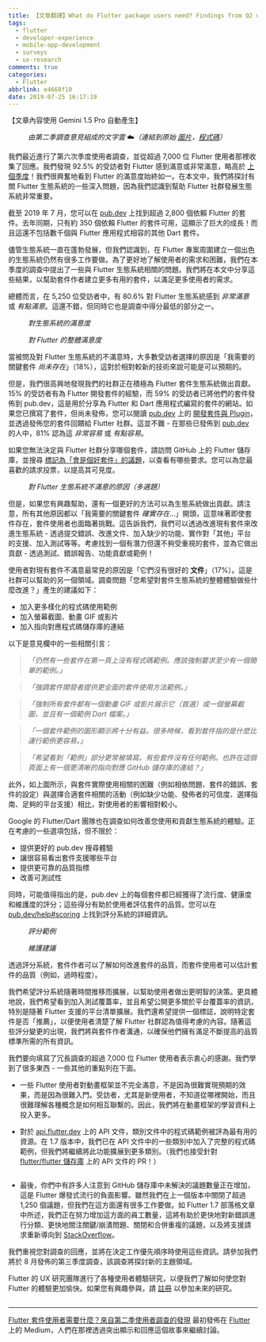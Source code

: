 ```yaml
---
title: 【文章翻譯】What do Flutter package users need? Findings from Q2 user survey
tags:
  - flutter
  - developer-experience
  - mobile-app-development
  - surveys
  - ux-research
comments: true
categories:
  - Flutter
abbrlink: e4668f10
date: 2019-07-25 16:17:19
---
```


【文章內容使用 Gemini 1.5 Pro 自動產生】

<figure>
<img alt="" src="https://cdn-images-1.medium.com/max/1024/0*JGPtcSX7QYbN8Dvn" />
<figcaption><em>由第二季調查意見組成的文字雲 </em>☁️<em>（連結到原始 </em><a href="https://raw.githubusercontent.com/timsneath/wordcloud_flutter/master/flutter_wordcloud.png"><em>圖片</em></a><em>，</em><a href="https://github.com/timsneath/wordcloud_flutter"><em>程式碼</em></a><em>）</em></figcaption>
</figure>

我們最近進行了第六次季度使用者調查，並從超過 7,000 位 Flutter 使用者那裡收集了回應。我們發現 92.5% 的受訪者對 Flutter 感到滿意或非常滿意，略高於 [上個季度](https://medium.com/flutter/insights-from-flutters-first-user-survey-of-2019-3659b02303a5)！我們很興奮地看到 Flutter 的滿意度始終如一。在本文中，我們將探討有關 Flutter 生態系統的一些深入問題，因為我們認識到幫助 Flutter 社群發展生態系統非常重要。

截至 2019 年 7 月，您可以在 [pub.dev](https://pub.dev) 上找到超過 2,800 個依賴 Flutter 的套件。去年同期，只有約 350 個依賴 Flutter 的套件可用，這顯示了巨大的成長！而且這還不包括數千個與 Flutter 應用程式相容的其他 Dart 套件。

儘管生態系統一直在蓬勃發展，但我們認識到，在 Flutter 專案周圍建立一個出色的生態系統仍然有很多工作要做。為了更好地了解使用者的需求和困難，我們在本季度的調查中提出了一些與 Flutter 生態系統相關的問題。我們將在本文中分享這些結果，以幫助套件作者建立更多有用的套件，以滿足更多使用者的需求。

總體而言，在 5,250 位受訪者中，有 80.6% 對 Flutter 生態系統感到 *非常滿意* 或 *有點滿意*。這還不錯，但同時它也是調查中得分最低的部分之一。

<figure>
<img alt="" src="https://cdn-images-1.medium.com/max/1024/0*MjrAD-ZGebXA-xaX" />
<figcaption><em>對生態系統的滿意度</em></figcaption>
</figure>

<figure>
<img alt="" src="https://cdn-images-1.medium.com/max/1024/0*LDgXRVH9t_ZteWDV" />
<figcaption><em>對 Flutter 的整體滿意度</em></figcaption>
</figure>

當被問及對 Flutter 生態系統的不滿意時，大多數受訪者選擇的原因是「我需要的關鍵套件 *尚未存在*」（18%），這對於相對較新的技術來說可能是可以預期的。

但是，我們很高興地發現我們的社群正在積極為 Flutter 套件生態系統做出貢獻。15% 的受訪者有為 Flutter 開發套件的經驗，而 59% 的受訪者已將他們的套件發佈到 pub.dev，這是用於分享為 Flutter 和 Dart 應用程式編寫的套件的網站。如果您已撰寫了套件，但尚未發佈，您可以閱讀 [pub.dev](http://pub.dev) 上的 [開發套件與 Plugin](https://flutter.dev/docs/development/packages-and-plugins/developing-packages)，並透過發佈您的套件回饋給 Flutter 社群。這並不難 - 在那些已發佈到 [pub.dev](http://pub.dev) 的人中，81% 認為這 *非常容易* 或 *有點容易*。

如果您無法決定與 Flutter 社群分享哪個套件，請訪問 GitHub 上的 Flutter 儲存庫，並搜尋 [標記為「會是個好套件」的議題](https://github.com/flutter/flutter/issues?q=is%3Aopen+is%3Aissue+label%3A%22would+be+a+good+package%22+sort%3Areactions-%2B1-desc)，以查看有哪些要求。您可以為您最喜歡的請求投票，以提高其可見度。

<figure>
<img alt="" src="https://cdn-images-1.medium.com/max/1024/0*UdtJOiVqBwXOmDl_" />
<figcaption><em>對 Flutter 生態系統不滿意的原因（多選題）</em></figcaption>
</figure>

但是，如果您有興趣幫助，還有一個更好的方法可以為生態系統做出貢獻。請注意，所有其他原因都以「我需要的關鍵套件 *確實存在*…」開頭，這意味著即使套件存在，套件使用者也面臨著挑戰。這告訴我們，我們可以透過改進現有套件來改進生態系統 - 透過提交錯誤、改進文件、加入缺少的功能、實作對「其他」平台的支援、加入測試等等。考慮找到一個有潛力但還不夠受重視的套件，並為它做出貢獻 - 透過測試、錯誤報告、功能貢獻或範例！

使用者對現有套件不滿意最常見的原因是「它們沒有很好的 **文件**」（17%）。這是社群可以幫助的另一個領域。調查問題「您希望對套件生態系統的整體體驗做些什麼改進？」產生的建議如下：

* 加入更多樣化的程式碼使用範例
* 加入螢幕截圖、動畫 GIF 或影片
* 加入指向對應程式碼儲存庫的連結

以下是意見欄中的一些相關引言：

<blockquote><em>「仍然有一些套件在第一頁上沒有程式碼範例。應該強制要求至少有一個簡單的範例。」</em></blockquote>

<blockquote><em>「強調套件開發者提供更全面的套件使用方法範例。」</em></blockquote>

<blockquote><em>「強制所有套件都有一個動畫 GIF 或影片展示它（首選）或一個螢幕截圖，並且有一個範例 Dart 檔案。」</em></blockquote>

<blockquote><em>「一個套件範例的圖形顯示將十分有益。很多時候，看到套件指的是什麼比運行範例更容易。」</em></blockquote>

<blockquote><em>「希望看到「範例」部分更常被填寫。有些套件沒有任何範例。也許在這個頁面上有一個更清晰的指向對應 GitHub 儲存庫的連結？」</em></blockquote>

此外，如上圖所示，與套件實際使用相關的困難（例如相依問題、套件的錯誤、套件的設定）與選擇合適套件相關的活動（例如缺少功能、發佈者的可信度、選擇指南、足夠的平台支援）相比，對使用者的影響相對較小。

Google 的 Flutter/Dart 團隊也在調查如何改善您使用和貢獻生態系統的體驗。正在考慮的一些選項包括，但不限於：

* 提供更好的 pub.dev 搜尋體驗
* 讓很容易看出套件支援哪些平台
* 提供更可靠的品質指標
* 改善可測試性

同時，可能值得指出的是，pub.dev 上的每個套件都已經獲得了流行度、健康度和維護度的評分；這些得分有助於使用者評估套件的品質。您可以在 [pub.dev/help#scoring](https://pub.dev/help#scoring) 上找到評分系統的詳細資訊。

<figure>
<img alt="" src="https://cdn-images-1.medium.com/max/693/0*DSPe0z8OcY1Dzlet" />
<figcaption><em>評分範例</em></figcaption>
</figure>

<figure>
<img alt="" src="https://cdn-images-1.medium.com/max/686/0*Kxtw9kjb1h_6DTAK" />
<figcaption><em>維護建議</em></figcaption>
</figure>

透過評分系統，套件作者可以了解如何改進套件的品質，而套件使用者可以估計套件的品質（例如，過時程度）。

我們希望評分系統隨著時間推移而擴展，以幫助使用者做出更明智的決策。更具體地說，我們希望看到加入測試覆蓋率，並且希望公開更多關於平台覆蓋率的資訊，特別是隨著 Flutter 支援的平台清單擴展。我們還希望提供一個標誌，說明特定套件是否「推薦」，以便使用者清楚了解 Flutter 社群認為值得考慮的內容。隨著這些評分變更的出現，我們將與套件作者溝通，以確保他們擁有滿足不斷提高的品質標準所需的所有資訊。

我們要向填寫了冗長調查的超過 7,000 位 Flutter 使用者表示衷心的感謝。我們學到了很多東西 - 一些其他的重點列在下面。

* 一些 Flutter 使用者對動畫框架並不完全滿意，不是因為很難實現預期的效果，而是因為很難入門。受訪者，尤其是新使用者，不知道從哪裡開始，而且很難理解各種概念是如何相互聯繫的。因此，我們將在動畫框架的學習資料上投入更多。

* 對於 [api.flutter.dev](http://api.flutter.dev) 上的 API 文件，類別文件中的程式碼範例被評為最有用的資源。在 1.7 版本中，我們已在 API 文件中的一些類別中加入了完整的程式碼範例，但我們將繼續將此功能擴展到更多類別。（我們也接受針對 [flutter/flutter 儲存庫](https://github.com/flutter/flutter/labels/d%3A%20api%20docs) 上的 API 文件的 PR！）

<figure>
<img alt="" src="https://cdn-images-1.medium.com/max/1024/0*PceEjhOlGlSQw1oK" />
</figure>

* 最後，你們中有許多人注意到 GitHub 儲存庫中未解決的議題數量正在增加，這是 Flutter 爆發式流行的負面影響。雖然我們在上一個版本中關閉了超過 1,250 個議題，但我們在這方面還有很多工作要做。如 Flutter 1.7 部落格文章中所述，我們正在努力增加這方面的員工數量，這將有助於更快地對新錯誤進行分類、更快地關注關鍵/崩潰問題、關閉和合併重複的議題，以及將支援請求重新導向到 [StackOverflow](https://stackoverflow.com/questions/tagged/flutter)。

我們重視您對調查的回應，並將在決定工作優先順序時使用這些資訊。請參加我們將於 8 月發佈的第三季度調查，該調查將探討新的主題領域。

Flutter 的 UX 研究團隊進行了各種使用者體驗研究，以便我們了解如何使您對 Flutter 的體驗更加愉快。如果您有興趣參與，請 [註冊](http://flutter.dev/research-signup) 以參加未來的研究。

<img src="https://medium.com/_/stat?event=post.clientViewed&referrerSource=full_rss&postId=6ecba57ed1d6" width="1" height="1"><hr><p><a href="https://medium.com/flutter/what-do-flutter-package-users-need-6ecba57ed1d6">Flutter 套件使用者需要什麼？來自第二季使用者調查的發現</a> 最初發佈在 <a href="https://medium.com/flutter">Flutter</a> 上的 Medium，人們在那裡透過突出顯示和回應這個故事來繼續討論。</p> 
